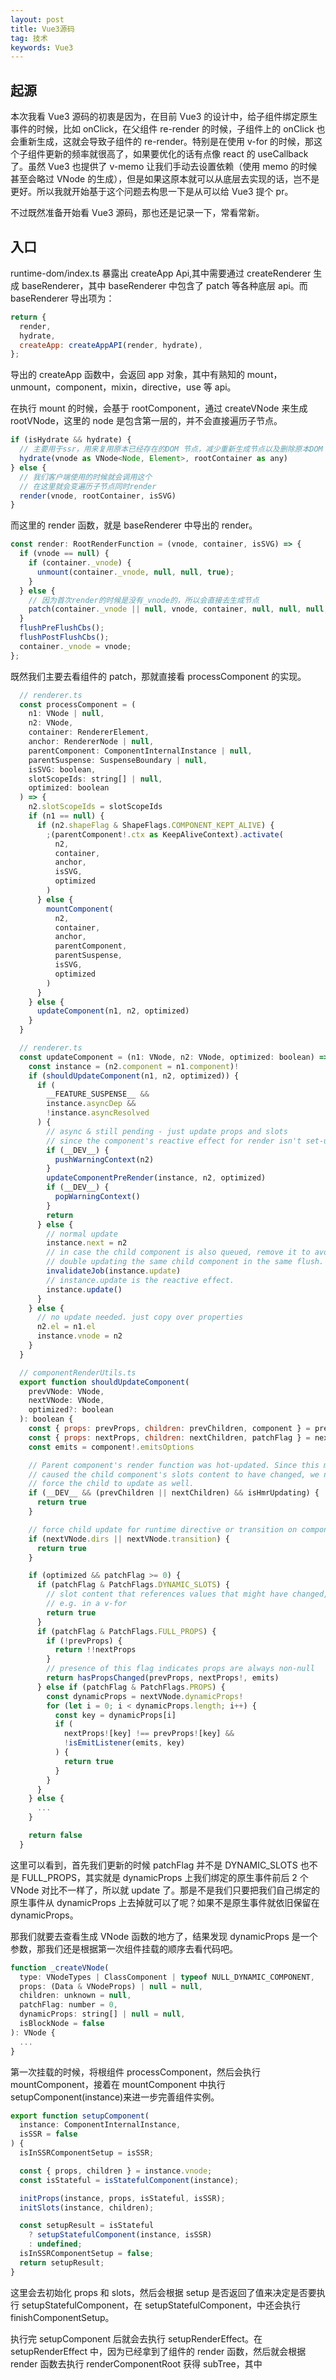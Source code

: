 ```yaml
---
layout: post
title: Vue3源码
tag: 技术
keywords: Vue3
---
```


## 起源

本次我看 Vue3 源码的初衷是因为，在目前 Vue3 的设计中，给子组件绑定原生事件的时候，比如 onClick，在父组件 re-render 的时候，子组件上的 onClick 也会重新生成，这就会导致子组件的 re-render。特别是在使用 v-for 的时候，那这个子组件更新的频率就很高了，如果要优化的话有点像 react 的 useCallback 了。虽然 Vue3 也提供了 v-memo 让我们手动去设置依赖（使用 memo 的时候甚至会略过 VNode 的生成），但是如果这原本就可以从底层去实现的话，岂不是更好。所以我就开始基于这个问题去构思一下是从可以给 Vue3 提个 pr。

不过既然准备开始看 Vue3 源码，那也还是记录一下，常看常新。

## 入口

runtime-dom/index.ts 暴露出 createApp Api,其中需要通过 createRenderer 生成 baseRenderer，其中 baseRenderer 中包含了 patch 等各种底层 api。而 baseRenderer 导出项为：

```js
return {
  render,
  hydrate,
  createApp: createAppAPI(render, hydrate),
};
```

导出的 createApp 函数中，会返回 app 对象，其中有熟知的 mount，unmount，component，mixin，directive，use 等 api。

在执行 mount 的时候，会基于 rootComponent，通过 createVNode 来生成 rootVNode，这里的 node 是包含第一层的，并不会直接遍历子节点。

```js
if (isHydrate && hydrate) {
  // 主要用于ssr，用来复用原本已经存在的DOM 节点，减少重新生成节点以及删除原本DOM 节点的开销，来加速初次渲染的功能，应该是这样
  hydrate(vnode as VNode<Node, Element>, rootContainer as any)
} else {
  // 我们客户端使用的时候就会调用这个
  // 在这里就会变遍历子节点同时render
  render(vnode, rootContainer, isSVG)
}
```

而这里的 render 函数，就是 baseRenderer 中导出的 render。

```js
const render: RootRenderFunction = (vnode, container, isSVG) => {
  if (vnode == null) {
    if (container._vnode) {
      unmount(container._vnode, null, null, true);
    }
  } else {
    // 因为首次render的时候是没有_vnode的，所以会直接去生成节点
    patch(container._vnode || null, vnode, container, null, null, null, isSVG);
  }
  flushPreFlushCbs();
  flushPostFlushCbs();
  container._vnode = vnode;
};
```

既然我们主要去看组件的 patch，那就直接看 processComponent 的实现。

```js
  // renderer.ts
  const processComponent = (
    n1: VNode | null,
    n2: VNode,
    container: RendererElement,
    anchor: RendererNode | null,
    parentComponent: ComponentInternalInstance | null,
    parentSuspense: SuspenseBoundary | null,
    isSVG: boolean,
    slotScopeIds: string[] | null,
    optimized: boolean
  ) => {
    n2.slotScopeIds = slotScopeIds
    if (n1 == null) {
      if (n2.shapeFlag & ShapeFlags.COMPONENT_KEPT_ALIVE) {
        ;(parentComponent!.ctx as KeepAliveContext).activate(
          n2,
          container,
          anchor,
          isSVG,
          optimized
        )
      } else {
        mountComponent(
          n2,
          container,
          anchor,
          parentComponent,
          parentSuspense,
          isSVG,
          optimized
        )
      }
    } else {
      updateComponent(n1, n2, optimized)
    }
  }

  // renderer.ts
  const updateComponent = (n1: VNode, n2: VNode, optimized: boolean) => {
    const instance = (n2.component = n1.component)!
    if (shouldUpdateComponent(n1, n2, optimized)) {
      if (
        __FEATURE_SUSPENSE__ &&
        instance.asyncDep &&
        !instance.asyncResolved
      ) {
        // async & still pending - just update props and slots
        // since the component's reactive effect for render isn't set-up yet
        if (__DEV__) {
          pushWarningContext(n2)
        }
        updateComponentPreRender(instance, n2, optimized)
        if (__DEV__) {
          popWarningContext()
        }
        return
      } else {
        // normal update
        instance.next = n2
        // in case the child component is also queued, remove it to avoid
        // double updating the same child component in the same flush.
        invalidateJob(instance.update)
        // instance.update is the reactive effect.
        instance.update()
      }
    } else {
      // no update needed. just copy over properties
      n2.el = n1.el
      instance.vnode = n2
    }
  }

  // componentRenderUtils.ts
  export function shouldUpdateComponent(
    prevVNode: VNode,
    nextVNode: VNode,
    optimized?: boolean
  ): boolean {
    const { props: prevProps, children: prevChildren, component } = prevVNode
    const { props: nextProps, children: nextChildren, patchFlag } = nextVNode
    const emits = component!.emitsOptions

    // Parent component's render function was hot-updated. Since this may have
    // caused the child component's slots content to have changed, we need to
    // force the child to update as well.
    if (__DEV__ && (prevChildren || nextChildren) && isHmrUpdating) {
      return true
    }

    // force child update for runtime directive or transition on component vnode.
    if (nextVNode.dirs || nextVNode.transition) {
      return true
    }

    if (optimized && patchFlag >= 0) {
      if (patchFlag & PatchFlags.DYNAMIC_SLOTS) {
        // slot content that references values that might have changed,
        // e.g. in a v-for
        return true
      }
      if (patchFlag & PatchFlags.FULL_PROPS) {
        if (!prevProps) {
          return !!nextProps
        }
        // presence of this flag indicates props are always non-null
        return hasPropsChanged(prevProps, nextProps!, emits)
      } else if (patchFlag & PatchFlags.PROPS) {
        const dynamicProps = nextVNode.dynamicProps!
        for (let i = 0; i < dynamicProps.length; i++) {
          const key = dynamicProps[i]
          if (
            nextProps![key] !== prevProps![key] &&
            !isEmitListener(emits, key)
          ) {
            return true
          }
        }
      }
    } else {
      ...
    }

    return false
  }

```

这里可以看到，首先我们更新的时候 patchFlag 并不是 DYNAMIC_SLOTS 也不是 FULL_PROPS，其实就是 dynamicProps 上我们绑定的原生事件前后 2 个 VNode 对比不一样了，所以就 update 了。那是不是我们只要把我们自己绑定的原生事件从 dynamicProps 上去掉就可以了呢？如果不是原生事件就依旧保留在 dynamicProps。

那我们就要去查看生成 VNode 函数的地方了，结果发现 dynamicProps 是一个参数，那我们还是根据第一次组件挂载的顺序去看代码吧。

```js
function _createVNode(
  type: VNodeTypes | ClassComponent | typeof NULL_DYNAMIC_COMPONENT,
  props: (Data & VNodeProps) | null = null,
  children: unknown = null,
  patchFlag: number = 0,
  dynamicProps: string[] | null = null,
  isBlockNode = false
): VNode {
  ...
}
```

第一次挂载的时候，将根组件 processComponent，然后会执行 mountComponent，接着在 mountComponent 中执行 setupComponent(instance)来进一步完善组件实例。

```js
export function setupComponent(
  instance: ComponentInternalInstance,
  isSSR = false
) {
  isInSSRComponentSetup = isSSR;

  const { props, children } = instance.vnode;
  const isStateful = isStatefulComponent(instance);

  initProps(instance, props, isStateful, isSSR);
  initSlots(instance, children);

  const setupResult = isStateful
    ? setupStatefulComponent(instance, isSSR)
    : undefined;
  isInSSRComponentSetup = false;
  return setupResult;
}
```

这里会去初始化 props 和 slots，然后会根据 setup 是否返回了值来决定是否要执行 setupStatefulComponent，在 setupStatefulComponent，中还会执行 finishComponentSetup。

执行完 setupComponent 后就会去执行 setupRenderEffect。在 setupRenderEffect 中，因为已经拿到了组件的 render 函数，然后就会根据 render 函数去执行 renderComponentRoot 获得 subTree，其中
